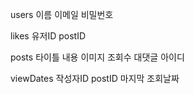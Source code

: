 users
이름
이메일
비밀번호

likes
유저ID
postID

posts
타이틀
내용
이미지
조회수
대댓글 아이디

viewDates
작성자ID
postID
마지막 조회날짜
